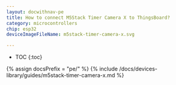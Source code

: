 ```yaml
---
layout: docwithnav-pe
title: How to connect M5Stack Timer Camera X to ThingsBoard?
category: microcontrollers
chip: esp32
deviceImageFileName: m5stack-timer-camera-x.svg

---
```


* TOC
{:toc}

{% assign docsPrefix = "pe/" %}
{% include /docs/devices-library/guides/m5stack-timer-camera-x.md %}
